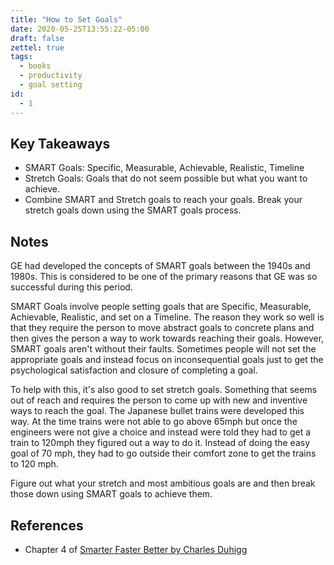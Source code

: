```yaml
---
title: "How to Set Goals"
date: 2020-05-25T13:55:22-05:00
draft: false
zettel: true
tags:
  - books
  - productivity
  - goal setting
id:
  - 1
---
```

## Key Takeaways
  * SMART Goals: Specific, Measurable, Achievable, Realistic, Timeline
  * Stretch Goals: Goals that do not seem possible but what you want to achieve.
  * Combine SMART and Stretch goals to reach your goals. Break your stretch goals down using the SMART goals process.

## Notes
GE had developed the concepts of SMART goals between the 1940s and 1980s. This is considered to be one of the primary reasons that GE was so successful during this period. 

SMART Goals involve people setting goals that are Specific, Measurable, Achievable, Realistic, and set on a Timeline. The reason they work so well is that they require the person to move abstract goals to concrete plans and then gives the person a way to work towards reaching their goals. However, SMART goals aren't without their faults. Sometimes people will not set the appropriate goals and instead focus on inconsequential goals just to get the psychological satisfaction and closure of completing a goal. 

To help with this, it's also good to set stretch goals. Something that seems out of reach and requires the person to come up with new and inventive ways to reach the goal. The Japanese bullet trains were developed this way. At the time trains were not able to go above 65mph but once the engineers were not give a choice and instead were told they had to get a train to 120mph they figured out a way to do it. Instead of doing the easy goal of 70 mph, they had to go outside their comfort zone to get the trains to 120 mph.

Figure out what your stretch and most ambitious goals are and then break those down using SMART goals to achieve them.

## References
  * Chapter 4 of [Smarter Faster Better by Charles Duhigg](https://www.goodreads.com/book/show/25733966-smarter-faster-better)